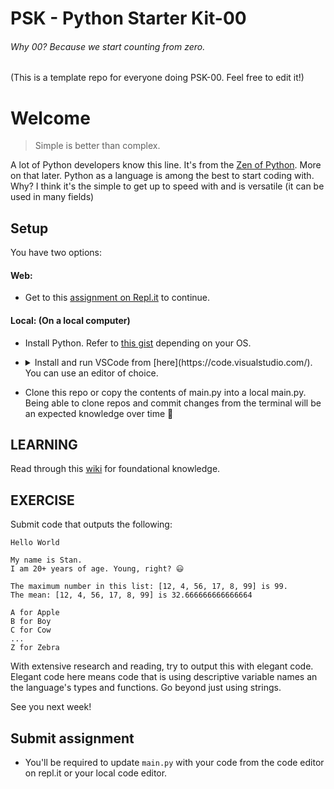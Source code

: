 # PSK - Python Starter Kit-00

###### Why 00? Because we start counting from zero.

(This is a template repo for everyone doing PSK-00. Feel free to edit it!)

# Welcome
> Simple is better than complex.

A lot of Python developers know this line. It's from the [Zen of Python](https://www.python.org/dev/peps/pep-0020/). More on that later.
Python as a language is among the best to start coding with. Why? I think it's the simple to get up to speed with and is versatile (it can be used in many fields)

## Setup
You have two options:

#### Web:

- Get to this [assignment on Repl.it](https://repl.it/teacher/assignments/4141957) to continue.


#### Local: (On a local computer)

- Install Python. Refer to [this gist](https://gist.github.com/NdagiStanley/bf9db623e8a96ef2ab631a28c9a1eba8) depending on your OS.
- <details>
  <summary>Install and run VSCode from [here](https://code.visualstudio.com/). You can use an editor of choice.</summary>

  VSCode is a popular editor.
  
  More on Python in VSCode [here](https://code.visualstudio.com/docs/languages/python).
  
  Install [Python extension on VSCode](https://marketplace.visualstudio.com/items?itemName=ms-python.python) (optional)

  </details>

- Clone this repo or copy the contents of main.py into a local main.py. Being able to clone repos and commit changes from the terminal will be an expected knowledge over time 💪

## LEARNING
Read through this [wiki](https://github.com/Bridge-The-Gap-Series/PSK-00/wiki/Hello-World) for foundational knowledge.

## EXERCISE
Submit code that outputs the following:
```
Hello World

My name is Stan.
I am 20+ years of age. Young, right? 😃

The maximum number in this list: [12, 4, 56, 17, 8, 99] is 99.
The mean: [12, 4, 56, 17, 8, 99] is 32.666666666666664

A for Apple
B for Boy
C for Cow
...
Z for Zebra
```

With extensive research and reading, try to output this with elegant code. Elegant code here means code that is using descriptive variable names an the language's types and functions. Go beyond just using strings.

See you next week!

## Submit assignment

- You'll be required to update `main.py` with your code from the code editor on repl.it or your local code editor.
